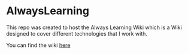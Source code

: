 # AlwaysLearning

This repo was created to host the Always Learning Wiki which is a Wiki designed to cover different technologies that I work with. 

You can find the wiki [here](https://github.com/kristinarhaynes/always-learning-wiki/wiki)
